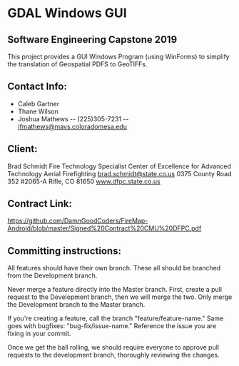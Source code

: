 # GDAL Windows GUI

## Software Engineering Capstone 2019

This project provides a GUI Windows Program (using WinForms) to simplify the translation of Geospatial PDFS to GeoTIFFs.

## Contact Info:
- Caleb Gartner
- Thane Wilson
- Joshua Mathews
-- (225)305-7231
-- jfmathews@mavs.coloradomesa.edu

## Client:
Brad Schmidt 
Fire Technology Specialist 
Center of Excellence for Advanced Technology Aerial Firefighting
brad.schmidt@state.co.us
0375 County Road 352 #2065-A
Rifle, CO 81650
www.dfpc.state.co.us

## Contract Link:
https://github.com/DamnGoodCoders/FireMap-Android/blob/master/Signed%20Contract%20CMU%20DFPC.pdf

## Committing instructions:

All features should have their own branch.  These all should be branched from the Development branch.  

Never merge a feature directly into the Master branch.  First, create a pull request to the Development branch, then we will merge the two.  Only merge the Development branch to the Master branch.

If you're creating a feature, call the branch "feature/feature-name."  Same goes with bugfixes: "bug-fix/issue-name."  Reference the issue you are fixing in your commit.

Once we get the ball rolling, we should require everyone to approve pull requests to the development branch, thoroughly reviewing the changes.
